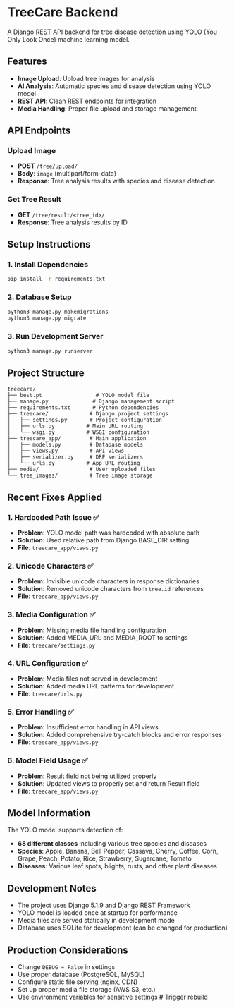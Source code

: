 # TreeCare Backend

A Django REST API backend for tree disease detection using YOLO (You Only Look Once) machine learning model.

## Features

- **Image Upload**: Upload tree images for analysis
- **AI Analysis**: Automatic species and disease detection using YOLO model
- **REST API**: Clean REST endpoints for integration
- **Media Handling**: Proper file upload and storage management

## API Endpoints

### Upload Image
- **POST** `/tree/upload/`
- **Body**: `image` (multipart/form-data)
- **Response**: Tree analysis results with species and disease detection

### Get Tree Result
- **GET** `/tree/result/<tree_id>/`
- **Response**: Tree analysis results by ID

## Setup Instructions

### 1. Install Dependencies
```bash
pip install -r requirements.txt
```

### 2. Database Setup
```bash
python3 manage.py makemigrations
python3 manage.py migrate
```

### 3. Run Development Server
```bash
python3 manage.py runserver
```

## Project Structure

```
treecare/
├── best.pt                 # YOLO model file
├── manage.py              # Django management script
├── requirements.txt       # Python dependencies
├── treecare/             # Django project settings
│   ├── settings.py       # Project configuration
│   ├── urls.py          # Main URL routing
│   └── wsgi.py          # WSGI configuration
├── treecare_app/         # Main application
│   ├── models.py         # Database models
│   ├── views.py          # API views
│   ├── serializer.py     # DRF serializers
│   └── urls.py          # App URL routing
├── media/                # User uploaded files
└── tree_images/          # Tree image storage
```

## Recent Fixes Applied

### 1. **Hardcoded Path Issue** ✅
- **Problem**: YOLO model path was hardcoded with absolute path
- **Solution**: Used relative path from Django BASE_DIR setting
- **File**: `treecare_app/views.py`

### 2. **Unicode Characters** ✅
- **Problem**: Invisible unicode characters in response dictionaries
- **Solution**: Removed unicode characters from `tree.id` references
- **File**: `treecare_app/views.py`

### 3. **Media Configuration** ✅
- **Problem**: Missing media file handling configuration
- **Solution**: Added MEDIA_URL and MEDIA_ROOT to settings
- **File**: `treecare/settings.py`

### 4. **URL Configuration** ✅
- **Problem**: Media files not served in development
- **Solution**: Added media URL patterns for development
- **File**: `treecare/urls.py`

### 5. **Error Handling** ✅
- **Problem**: Insufficient error handling in API views
- **Solution**: Added comprehensive try-catch blocks and error responses
- **File**: `treecare_app/views.py`

### 6. **Model Field Usage** ✅
- **Problem**: Result field not being utilized properly
- **Solution**: Updated views to properly set and return Result field
- **File**: `treecare_app/views.py`

## Model Information

The YOLO model supports detection of:
- **68 different classes** including various tree species and diseases
- **Species**: Apple, Banana, Bell Pepper, Cassava, Cherry, Coffee, Corn, Grape, Peach, Potato, Rice, Strawberry, Sugarcane, Tomato
- **Diseases**: Various leaf spots, blights, rusts, and other plant diseases

## Development Notes

- The project uses Django 5.1.9 and Django REST Framework
- YOLO model is loaded once at startup for performance
- Media files are served statically in development mode
- Database uses SQLite for development (can be changed for production)

## Production Considerations

- Change `DEBUG = False` in settings
- Use proper database (PostgreSQL, MySQL)
- Configure static file serving (nginx, CDN)
- Set up proper media file storage (AWS S3, etc.)
- Use environment variables for sensitive settings
#   T r i g g e r   r e b u i l d  
 